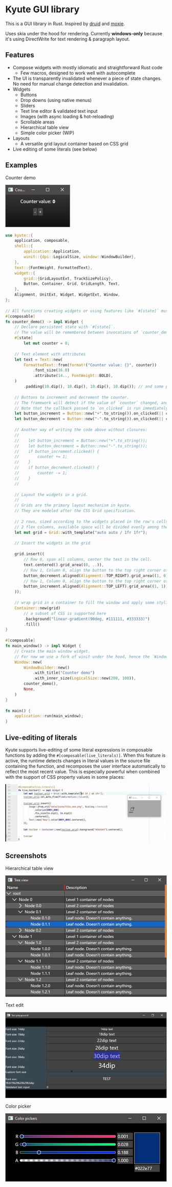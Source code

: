 Kyute GUI library
========================================

This is a GUI library in Rust. Inspired by [druid](https://github.com/linebender/druid) and [moxie](https://github.com/anp/moxie).

Uses skia under the hood for rendering.
Currently **windows-only** because it's using DirectWrite for text rendering & paragraph layout.

Features
--------------------------
* Compose widgets with mostly idiomatic and straightforward Rust code
    * Few macros, designed to work well with autocomplete
* The UI is transparently invalidated whenever a piece of state changes. No need for manual change detection and invalidation.
* Widgets
    * Buttons
    * Drop downs (using native menus)
    * Sliders
    * Text line editor & validated text input
    * Images (with async loading & hot-reloading)
    * Scrollable areas
    * Hierarchical table view
    * Simple color picker (WIP)
* Layouts
    * A versatile grid layout container based on CSS grid   
* Live editing of some literals (see below)

Examples
--------------------------

Counter demo

![Counter demo](docs/screenshots/counter.png)

```rust
use kyute::{
    application, composable,
    shell::{
        application::Application,
        winit::{dpi::LogicalSize, window::WindowBuilder},
    },
    text::{FontWeight, FormattedText},
    widget::{
        grid::{GridLayoutExt, TrackSizePolicy},
        Button, Container, Grid, GridLength, Text,
    },
    Alignment, UnitExt, Widget, WidgetExt, Window,
};

// All functions creating widgets or using features like `#[state]` must be marked as `#[composable]`.
#[composable]
fn counter_demo() -> impl Widget {
    // Declare persistent state with `#[state]`.
    // The value will be remembered between invocations of `counter_demo` at the same position in the call tree.
    #[state]
        let mut counter = 0;

    // Text element with attributes
    let text = Text::new(
        FormattedText::from(format!("Counter value: {}", counter))
            .font_size(16.0)
            .attribute(14.., FontWeight::BOLD),
    )
        .padding(10.dip(), 10.dip(), 10.dip(), 10.dip()); // and some padding around it

    // Buttons to increment and decrement the counter.
    // The framework will detect if the value of `counter` changed, and will re-run the function if this is the case.
    // Note that the callback passed to `on_clicked` is run immediately, so you can borrow stuff from the surrounding scope.
    let button_increment = Button::new("+".to_string()).on_clicked(|| counter += 1);
    let button_decrement = Button::new("-".to_string()).on_clicked(|| counter -= 1);

    // Another way of writing the code above without closures:
    //
    //    let button_increment = Button::new("+".to_string());
    //    let button_decrement = Button::new("-".to_string());
    //    if button_increment.clicked() {
    //        counter += 1;
    //    }
    //    if button_decrement.clicked() {
    //        counter -= 1;
    //    }
    //

    // Layout the widgets in a grid.
    //
    // Grids are the primary layout mechanism in kyute.
    // They are modeled after the CSS Grid specification.

    // 2 rows, sized according to the widgets placed in the row's cells.
    // 2 flex columns, available space will be divided evenly among them
    let mut grid = Grid::with_template("auto auto / 1fr 1fr");

    // Insert the widgets in the grid

    grid.insert((
        // Row 0, span all columns, center the text in the cell.
        text.centered().grid_area((0, ..)),
        // Row 1, Column 0, align the button to the top right corner of the cell.
        button_decrement.aligned(Alignment::TOP_RIGHT).grid_area((1, 0)),
        // Row 1, Column 0, align the button to the top right corner of the cell.
        button_increment.aligned(Alignment::TOP_LEFT).grid_area((1, 1)),
    ));

    // wrap grid in a container to fill the window and apply some styling to the background
    Container::new(grid)
        // a subset of CSS is supported here
        .background("linear-gradient(90deg, #111111, #333333)")
        .fill()
}

#[composable]
fn main_window() -> impl Widget {
    // Create the main window widget.
    // For now we use a fork of winit under the hood, hence the `WindowBuilder`.
    Window::new(
        WindowBuilder::new()
            .with_title("Counter demo")
            .with_inner_size(LogicalSize::new(200, 100)),
        counter_demo(),
        None,
    )
}

fn main() {
    application::run(main_window);
}
```

Live-editing of literals
--------------------------

Kyute supports live-editing of some literal expressions in composable functions by adding the `#[composable(live_literals)]`.
When this feature is active, the runtime detects changes in literal values in the source file containing the function, 
and recomposes the user interface automatically to reflect the most recent value.
This is especially powerful when combined with the support of CSS property values in some places:

![Live literals demo](docs/screenshots/live_literals.gif "live literals")

Screenshots
--------------------------

Hierarchical table view

![](docs/screenshots/table.png)

Text edit

![](docs/screenshots/text_edit.png)

Color picker

![](docs/screenshots/color_picker.png)
